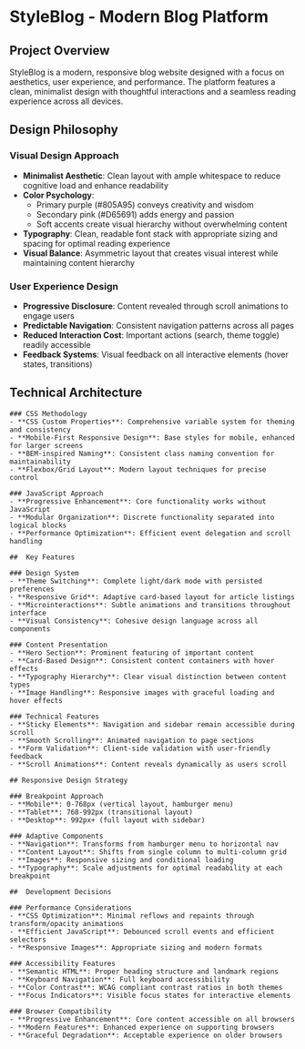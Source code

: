 # StyleBlog - Modern Blog Platform

## Project Overview

StyleBlog is a modern, responsive blog website designed with a focus on aesthetics, user experience, and performance. The platform features a clean, minimalist design with thoughtful interactions and a seamless reading experience across all devices.

##  Design Philosophy

### Visual Design Approach
- **Minimalist Aesthetic**: Clean layout with ample whitespace to reduce cognitive load and enhance readability
- **Color Psychology**: 
  - Primary purple (#805A95) conveys creativity and wisdom
  - Secondary pink (#D65691) adds energy and passion
  - Soft accents create visual hierarchy without overwhelming content
- **Typography**: Clean, readable font stack with appropriate sizing and spacing for optimal reading experience
- **Visual Balance**: Asymmetric layout that creates visual interest while maintaining content hierarchy

### User Experience Design
- **Progressive Disclosure**: Content revealed through scroll animations to engage users
- **Predictable Navigation**: Consistent navigation patterns across all pages
- **Reduced Interaction Cost**: Important actions (search, theme toggle) readily accessible
- **Feedback Systems**: Visual feedback on all interactive elements (hover states, transitions)

##  Technical Architecture
```
### CSS Methodology
- **CSS Custom Properties**: Comprehensive variable system for theming and consistency
- **Mobile-First Responsive Design**: Base styles for mobile, enhanced for larger screens
- **BEM-inspired Naming**: Consistent class naming convention for maintainability
- **Flexbox/Grid Layout**: Modern layout techniques for precise control

### JavaScript Approach
- **Progressive Enhancement**: Core functionality works without JavaScript
- **Modular Organization**: Discrete functionality separated into logical blocks
- **Performance Optimization**: Efficient event delegation and scroll handling

##  Key Features

### Design System
- **Theme Switching**: Complete light/dark mode with persisted preferences
- **Responsive Grid**: Adaptive card-based layout for article listings
- **Microinteractions**: Subtle animations and transitions throughout interface
- **Visual Consistency**: Cohesive design language across all components

### Content Presentation
- **Hero Section**: Prominent featuring of important content
- **Card-Based Design**: Consistent content containers with hover effects
- **Typography Hierarchy**: Clear visual distinction between content types
- **Image Handling**: Responsive images with graceful loading and hover effects

### Technical Features
- **Sticky Elements**: Navigation and sidebar remain accessible during scroll
- **Smooth Scrolling**: Animated navigation to page sections
- **Form Validation**: Client-side validation with user-friendly feedback
- **Scroll Animations**: Content reveals dynamically as users scroll

## Responsive Design Strategy

### Breakpoint Approach
- **Mobile**: 0-768px (vertical layout, hamburger menu)
- **Tablet**: 768-992px (transitional layout)
- **Desktop**: 992px+ (full layout with sidebar)

### Adaptive Components
- **Navigation**: Transforms from hamburger menu to horizontal nav
- **Content Layout**: Shifts from single column to multi-column grid
- **Images**: Responsive sizing and conditional loading
- **Typography**: Scale adjustments for optimal readability at each breakpoint

##  Development Decisions

### Performance Considerations
- **CSS Optimization**: Minimal reflows and repaints through transform/opacity animations
- **Efficient JavaScript**: Debounced scroll events and efficient selectors
- **Responsive Images**: Appropriate sizing and modern formats

### Accessibility Features
- **Semantic HTML**: Proper heading structure and landmark regions
- **Keyboard Navigation**: Full keyboard accessibility
- **Color Contrast**: WCAG compliant contrast ratios in both themes
- **Focus Indicators**: Visible focus states for interactive elements

### Browser Compatibility
- **Progressive Enhancement**: Core content accessible on all browsers
- **Modern Features**: Enhanced experience on supporting browsers
- **Graceful Degradation**: Acceptable experience on older browsers

